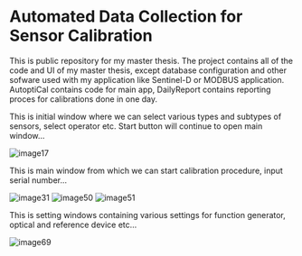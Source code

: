 # Automated Data Collection for Sensor Calibration
This is public repository for my master thesis. The project contains all of the code and UI of my master thesis, except database configuration and other sofware used with my application like Sentinel-D or MODBUS application.
AutoptiCal contains code for main app, DailyReport contains reporting proces for calibrations done in one day.

This is initial window where we can select various types and subtypes of sensors, select operator etc. Start button will continue to open main window...

![image17](https://github.com/pao3007/auto-cal-acc/assets/35431691/451e101a-a104-49cf-9123-a223f80c96aa)


This is main window from which we can start calibration procedure, input serial number...

![image31](https://github.com/pao3007/auto-cal-acc/assets/35431691/3df27dda-b93c-4691-b440-9b7e273d33a0)
![image50](https://github.com/pao3007/auto-cal-acc/assets/35431691/989dabbb-3ffd-4f3b-99d7-5c7989e13c2a)
![image51](https://github.com/pao3007/auto-cal-acc/assets/35431691/b4159ec4-42bd-4bdc-9f94-3388287b69e8)

This is setting windows containing various settings for function generator, optical and reference device etc...

![image69](https://github.com/pao3007/auto-cal-acc/assets/35431691/58ab661c-ee17-411f-9624-7fd9bb8c020f)
